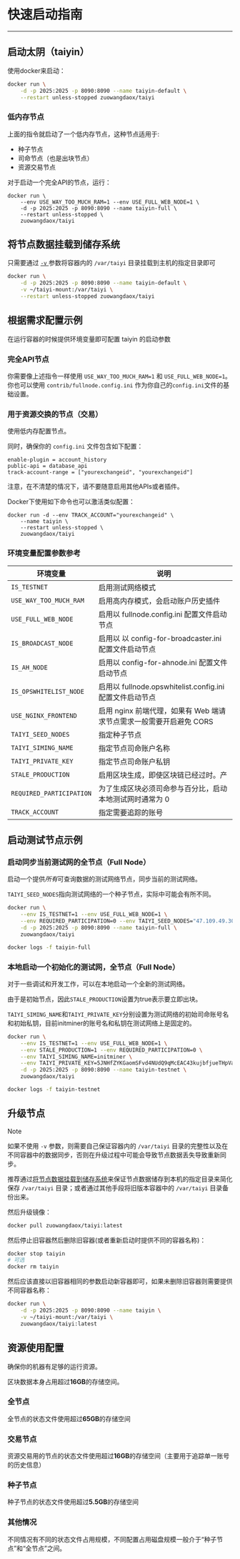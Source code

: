# 快速启动指南
----------

## 启动太阴（taiyin）

使用docker来启动：

```sh
docker run \
    -d -p 2025:2025 -p 8090:8090 --name taiyin-default \
    --restart unless-stopped zuowangdaox/taiyi
```

### 低内存节点

上面的指令就启动了一个低内存节点，这种节点适用于:
- 种子节点
- 司命节点（也是出块节点）
- 资源交易节点

对于启动一个完全API的节点，运行：

```
docker run \
    --env USE_WAY_TOO_MUCH_RAM=1 --env USE_FULL_WEB_NODE=1 \
    -d -p 2025:2025 -p 8090:8090 --name taiyin-full \
    --restart unless-stopped \
    zuowangdaox/taiyi
```

## 将节点数据挂载到储存系统

只需要通过 [`-v` ](https://docs.docker.com/reference/cli/docker/container/run/#volume)参数将容器内的 `/var/taiyi` 目录挂载到主机的指定目录即可

```sh
docker run \
    -d -p 2025:2025 -p 8090:8090 --name taiyin-default \
    -v ~/taiyi-mount:/var/taiyi \
    --restart unless-stopped zuowangdaox/taiyi
``` 

## 根据需求配置示例

在运行容器的时候提供环境变量即可配置 taiyin 的启动参数

### 完全API节点

你需要像上述指令一样使用 `USE_WAY_TOO_MUCH_RAM=1` 和 `USE_FULL_WEB_NODE=1`。
你也可以使用 `contrib/fullnode.config.ini` 作为你自己的`config.ini`文件的基础设置。

### 用于资源交换的节点（交易）

使用低内存配置节点。

同时，确保你的 `config.ini` 文件包含如下配置：
```
enable-plugin = account_history
public-api = database_api
track-account-range = ["yourexchangeid", "yourexchangeid"]
```
注意，在不清楚的情况下，请不要随意启用其他APIs或者插件。

Docker下使用如下命令也可以激活类似配置：


```
docker run -d --env TRACK_ACCOUNT="yourexchangeid" \
    --name taiyin \
    --restart unless-stopped \
    zuowangdaox/taiyi
```

### 环境变量配置参数参考

| 环境变量                 | 说明                                                                |
| ------------------------ | ------------------------------------------------------------------- |
| `IS_TESTNET`             | 启用测试网络模式                                                    |
| `USE_WAY_TOO_MUCH_RAM`   | 启用高内存模式，会启动账户历史插件                                  |
| `USE_FULL_WEB_NODE`      | 启用以 fullnode.config.ini 配置文件启动节点                         |
| `IS_BROADCAST_NODE`      | 启用以 以 config-for-broadcaster.ini 配置文件启动节点               |
| `IS_AH_NODE`             | 启用以 config-for-ahnode.ini 配置文件启动节点                       |
| `IS_OPSWHITELIST_NODE`   | 启用以 fullnode.opswhitelist.config.ini 配置文件启动节点            |
| `USE_NGINX_FRONTEND`     | 启用 nginx 前端代理，如果有 Web 端请求节点需求一般需要开启避免 CORS |
| `TAIYI_SEED_NODES`       | 指定种子节点                                                        |
| `TAIYI_SIMING_NAME`      | 指定节点司命账户名称                                                |
| `TAIYI_PRIVATE_KEY`      | 指定节点司命账户私钥                                                |
| `STALE_PRODUCTION`       | 启用区块生成，即使区块链已经过时。产                                |
| `REQUIRED_PARTICIPATION` | 为了生成区块必须司命参与百分比，启动本地测试网时通常为 0            |
| `TRACK_ACCOUNT`          | 指定需要追踪的账号                                                  |


## 启动测试节点示例

### 启动同步当前测试网的全节点（Full Node）

启动一个提供*所有*可查询数据的测试网络节点，同步当前的测试网络。

`TAIYI_SEED_NODES`指向测试网络的一个种子节点，实际中可能会有所不同。

```sh
docker run \
    --env IS_TESTNET=1 --env USE_FULL_WEB_NODE=1 \
    --env REQUIRED_PARTICIPATION=0 --env TAIYI_SEED_NODES="47.109.49.30:2025" \
    -d -p 2025:2025 -p 8090:8090 --name taiyin-full \
    zuowangdaox/taiyi

docker logs -f taiyin-full
```

### 本地启动一个初始化的测试网，全节点（Full Node）

对于一些调试和开发工作，可以在本地启动一个全新的测试网络。

由于是初始节点，因此`STALE_PRODUCTION`设置为true表示要立即出块。

`TAIYI_SIMING_NAME`和`TAIYI_PRIVATE_KEY`分别设置为测试网络的初始司命账号名和初始私钥，目前initminer的账号名和私钥在测试网络上是固定的。

```sh
docker run \
    --env IS_TESTNET=1 --env USE_FULL_WEB_NODE=1 \
    --env STALE_PRODUCTION=1 --env REQUIRED_PARTICIPATION=0 \
    --env TAIYI_SIMING_NAME=initminer \
    --env TAIYI_PRIVATE_KEY=5JNHfZYKGaomSFvd4NUdQ9qMcEAC43kujbfjueTHpVapX1Kzq2n \
    -d -p 2025:2025 -p 8090:8090 --name taiyin-testnet \
    zuowangdaox/taiyi

docker logs -f taiyin-testnet
```

## 升级节点

> [!NOTE]
> 如果不使用 `-v` 参数，则需要自己保证容器内的 `/var/taiyi` 目录的完整性以及在不同容器中的数据同步，否则在升级过程中可能会导致节点数据丢失导致重新同步。

推荐通过[将节点数据挂载到储存系统](./quickstart.md#将节点数据挂载到储存系统)来保证节点数据储存到本机的指定目录来简化保存 `/var/taiyi` 目录；或者通过其他手段将旧版本容器中的 `/var/taiyi` 目录备份出来。

然后升级镜像：

```sh
docker pull zuowangdaox/taiyi:latest
```

然后停止旧容器然后删除旧容器(或者重新启动时提供不同的容器名称)：

```sh
docker stop taiyin
# 可选
docker rm taiyin
```

然后应该直接以旧容器相同的参数启动新容器即可，如果未删除旧容器则需要提供不同容器名称：

```sh
docker run \
    -d -p 2025:2025 -p 8090:8090 --name taiyin \
    -v ~/taiyi-mount:/var/taiyi \
    zuowangdaox/taiyi:latest
```

## 资源使用配置

确保你的机器有足够的运行资源。

区块数据本身占用超过**16GB**的存储空间。

### 全节点
全节点的状态文件使用超过**65GB**的存储空间

### 交易节点
资源交易用的节点的状态文件使用超过**16GB**的存储空间（主要用于追踪单一账号的历史信息）

### 种子节点
种子节点的状态文件使用超过**5.5GB**的存储空间

### 其他情况
不同情况有不同的状态文件占用规模，不同配置占用磁盘规模一般介于“种子节点”和“全节点”之间。
